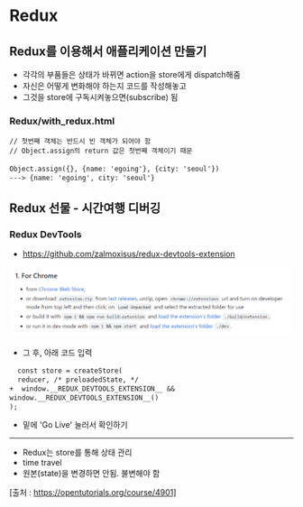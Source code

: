 # Redux
## Redux를 이용해서 애플리케이션 만들기
- 각각의 부품들은 상태가 바뀌면 action을 store에게 dispatch해줌
- 자신은 어떻게 변화해야 하는지 코드를 작성해놓고
- 그것을 store에 구독시켜놓으면(subscribe) 됨

### Redux/with_redux.html

```
// 첫번째 객체는 반드시 빈 객체가 되어야 함
// Object.assign의 return 값은 첫번째 객체이기 때문

Object.assign({}, {name: 'egoing'}, {city: 'seoul'})
---> {name: 'egoing', city: 'seoul'}
```

## Redux 선물 - 시간여행 디버깅
### Redux DevTools
- https://github.com/zalmoxisus/redux-devtools-extension
<img src="pictures/Redux8.png">  

- 그 후, 아래 코드 입력
```
  const store = createStore(
  reducer, /* preloadedState, */
+  window.__REDUX_DEVTOOLS_EXTENSION__ && window.__REDUX_DEVTOOLS_EXTENSION__()
);
```
- 밑에 'Go Live' 눌러서 확인하기
<hr>

- Redux는 store를 통해 상태 관리
- time travel
- 원본(state)을 변경하면 안됨. 불변해야 함

[출처 : https://opentutorials.org/course/4901]